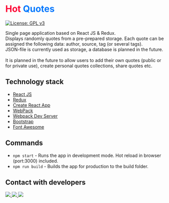 # <span style="color:#fe0036">Hot</span> <span style="color:#0079fe">Quotes</span>
[![License: GPL v3](https://img.shields.io/badge/License-GPLv3-blue.svg)](https://www.gnu.org/licenses/gpl-3.0)

Single page application based on React JS & Redux.<br> 
Displays randomly quotes from a pre-prepared storage. Each quote can be assigned the following data: author, source, tag (or several tags).<br>
JSON-file is currently used as storage, a database is planned in the future.<br>
<br>
It is planned in the future to allow users to add their own quotes (public or for private use), create personal quotes collections, share quotes etc.

## Technology stack
- [React JS](https://reactjs.org)
- [Redux](https://redux.js.org)
- [Create React App](https://www.npmjs.com/package/create-react-app)
- [WebPack](https://webpack.js.org/)
- [Webpack Dev Server](https://github.com/webpack/webpack-dev-server)
- [Bootstrap](https://getbootstrap.com/)
- [Font Awesome](https://fontawesome.com/)

## Commands
- `npm start` - Runs the app in development mode. Hot reload in browser (port:3000) included.
- `npm run build` - Builds the app for production to the build folder.

## Contact with developers
<div id="badges">
<a href='https://t.me/degtiarev' target='_blank' title="Telegram">
  <img src="https://img.shields.io/badge/Telegram-2CA5E0?style=for-the-badge&logo=telegram&logoColor=white">
</a>
<a href='&#109;&#97;&#105;&#108;&#116;&#111;&#58;%6d%61%69%6c%40%6c%65%67%6d%6f%2e%72%75' target='_blank' title="Gmail">
  <img src="https://img.shields.io/badge/Gmail-D14836?style=for-the-badge&logo=gmail&logoColor=white">
</a>
<a href='https://www.linkedin.com/in/futuroid/' target='_blank' title="LinkedIn">
  <img src="https://img.shields.io/badge/LinkedIn-0077B5?style=for-the-badge&logo=linkedin&logoColor=white">
</a>
</div>
